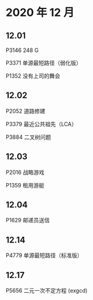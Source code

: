 # 2020 年 12 月

## 12.01

P3146 248 G

P3371 单源最短路径（弱化版）

P1352 没有上司的舞会

## 12.02

P2052 道路修建

P3379 最近公共祖先（LCA）

P3884 二叉树问题

## 12.03

P2016 战略游戏

P1359 租用游艇

## 12.04

P1629 邮递员送信

## 12.14

P4779 单源最短路径（标准版）

## 12.17

P5656 二元一次不定方程 (exgcd)

